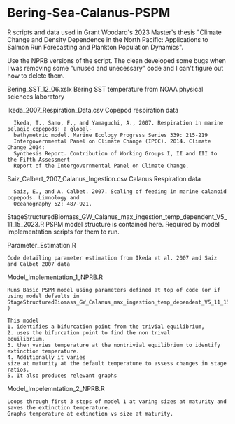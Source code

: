 # Bering-Sea-Calanus-PSPM
R scripts and data used in Grant Woodard's 2023 Master's thesis "Climate Change and Density Dependence in the North Pacific: Applications to Salmon Run Forecasting and Plankton Population Dynamics".

Use the NPRB versions of the script. The clean developed some bugs when I was removing some "unused and unecessary" code and I can't figure out how to delete them.

  Bering_SST_12_06.xslx
      Bering SST temperature from NOAA physical sciences laboratory

  Ikeda_2007_Respiration_Data.csv
      Copepod respiration data

      Ikeda, T., Sano, F., and Yamaguchi, A., 2007. Respiration in marine pelagic copepods: a global-
      bathymetric model. Marine Ecology Progress Series 339: 215-219
      Intergovernmental Panel on Climate Change (IPCC). 2014. Climate Change 2014: 
      Synthesis Report. Contribution of Working Groups I, II and III to the Fifth Assessment 
      Report of the Intergovernmental Panel on Climate Change.


  Saiz_Calbert_2007_Calanus_Ingestion.csv
      Calanus Respiration data

      Saiz, E., and A. Calbet. 2007. Scaling of feeding in marine calanoid copepods. Limnology and 
      Oceanography 52: 487-921.


StageStructuredBiomass_GW_Calanus_max_ingestion_temp_dependent_V5_11_15_2023.R
    PSPM model structure is contained here. Required by model implementation scripts for them to run.

Parameter_Estimation.R

    Code detailing parameter estimation from Ikeda et al. 2007 and Saiz and Calbet 2007 data
  
Model_Implementation_1_NPRB.R

    Runs Basic PSPM model using parameters defined at top of code (or if using model defaults in     
    StageStructuredBiomass_GW_Calanus_max_ingestion_temp_dependent_V5_11_15_2023.R )

    This model 
    1. identifies a bifurcation point from the trivial equilibrium,
    2. uses the bifurcation point to find the non trival     
    equilibrium,
    3. then varies temperature at the nontrivial equilibrium to identify extinction temperature.
    4. Additionally it varies 
    size at maturity at the default temperature to assess changes in stage ratios.
    5. It also produces relevant graphs

Model_Impelemntation_2_NPRB.R

    Loops through first 3 steps of model 1 at varing sizes at maturity and saves the extinction temperature.
    Graphs temperature at extinction vs size at maturity.
